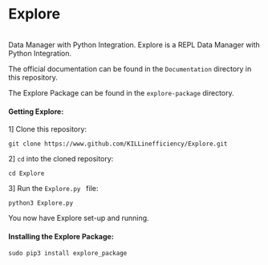 # Explore
<br>
Data Manager with Python Integration.
Explore is a REPL Data Manager with Python Integration.

The official documentation can be found in the ``Documentation`` directory in this repository.

The Explore Package can be found in the ``explore-package`` directory.

#### Getting Explore:

1] Clone this repository:
```
git clone https://www.github.com/KILLinefficiency/Explore.git
```

2] ``cd`` into the cloned repository:
```
cd Explore
```

3] Run the ``Explore.py `` file:
```
python3 Explore.py
```

You now have Explore set-up and running.


#### Installing the Explore Package:

```
sudo pip3 install explore_package
```
